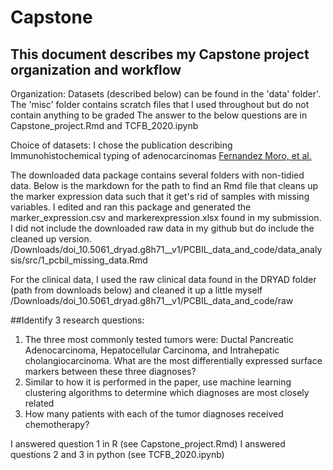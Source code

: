 # Capstone
## This document describes my Capstone project organization and workflow

Organization: Datasets (described below) can be found in the 'data' folder'. The 'misc' folder contains scratch files that I used throughout but do not contain anything to be graded
The answer to the below questions are in Capstone_project.Rmd and TCFB_2020.ipynb

Choice of datasets: I chose the publication describing Immunohistochemical typing of adenocarcinomas 
[Fernandez Moro, et al.](https://datadryad.org/stash/dataset/doi:10.5061/dryad.g8h71)

The downloaded data package contains several folders with non-tidied data. 
Below is the markdown for the path to find an Rmd file that cleans up the marker expression data such that it get's rid of samples with missing variables.
I edited and ran this package and generated the marker_expression.csv and markerexpression.xlsx found in my submission.
I did not include the downloaded raw data in my github but do include the cleaned up version.
/Downloads/doi_10.5061_dryad.g8h71__v1/PCBIL_data_and_code/data_analysis/src/1_pcbil_missing_data.Rmd

For the clinical data, I used the raw clinical data found in the DRYAD folder (path from downloads below) and cleaned it up a little myself
/Downloads/doi_10.5061_dryad.g8h71__v1/PCBIL_data_and_code/raw


##Identify 3 research questions:
1. The three most commonly tested tumors were: Ductal Pancreatic Adenocarcinoma, Hepatocellular Carcinoma, and Intrahepatic cholangiocarcinoma. 
What are the most differentially expressed surface markers between these three diagnoses?
2. Similar to how it is performed in the paper, use machine learning clustering algorithms to determine which diagnoses are most closely related
3. How many patients with each of the tumor diagnoses received chemotherapy?

I answered question 1 in R (see Capstone_project.Rmd)
I answered questions 2 and 3 in python (see TCFB_2020.ipynb)
 